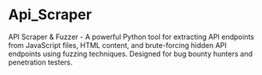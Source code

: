 # Api_Scraper
API Scraper &amp; Fuzzer - A powerful Python tool for extracting API endpoints from JavaScript files, HTML content, and brute-forcing hidden API endpoints using fuzzing techniques. Designed for bug bounty hunters and penetration testers.
